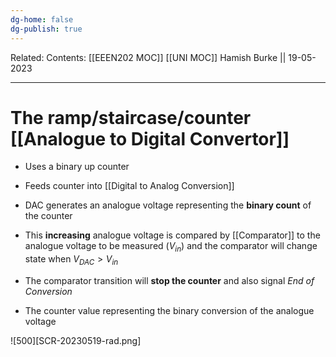 ```yaml
---
dg-home: false
dg-publish: true
---
```

Related: 
Contents: [[EEEN202 MOC]]
[[UNI MOC]]
Hamish Burke || 19-05-2023
***

# The ramp/staircase/counter [[Analogue to Digital Convertor]]

- Uses a binary up counter
- Feeds counter into [[Digital to Analog Conversion]]
- DAC generates an analogue voltage representing the **binary count** of the counter

- This **increasing** analogue voltage is compared by [[Comparator]] to the analogue voltage to be measured ($V_{in}$) and the comparator will change state when $V_{DAC}>V_{in}$ 

- The comparator transition will **stop the counter** and also signal *End of Conversion*
- The counter value representing the binary conversion of the analogue voltage

![500][SCR-20230519-rad.png]

